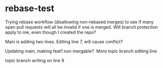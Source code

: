 # rebase-test

Trying rebase workflow (disallowing non-rebased merges) to see if many open pull requests will all be invalid if one is merged.
Will branch protection apply to me, even though I created the repo?

Main is adding two lines. Editing line 7, will cause conflict?

Updating main, making feat1 non mergable?. More topic branch editing line

topic branch writing on line 8
